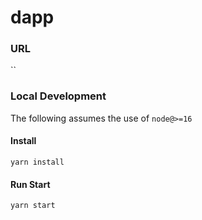 # dapp
### URL 
``
### Local Development
The following assumes the use of `node@>=16`
#### Install
`yarn install`
#### Run Start
`yarn start`